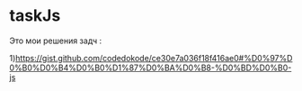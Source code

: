 # taskJs
Это мои решения задч  :

1)https://gist.github.com/codedokode/ce30e7a036f18f416ae0#%D0%97%D0%B0%D0%B4%D0%B0%D1%87%D0%BA%D0%B8-%D0%BD%D0%B0-js
